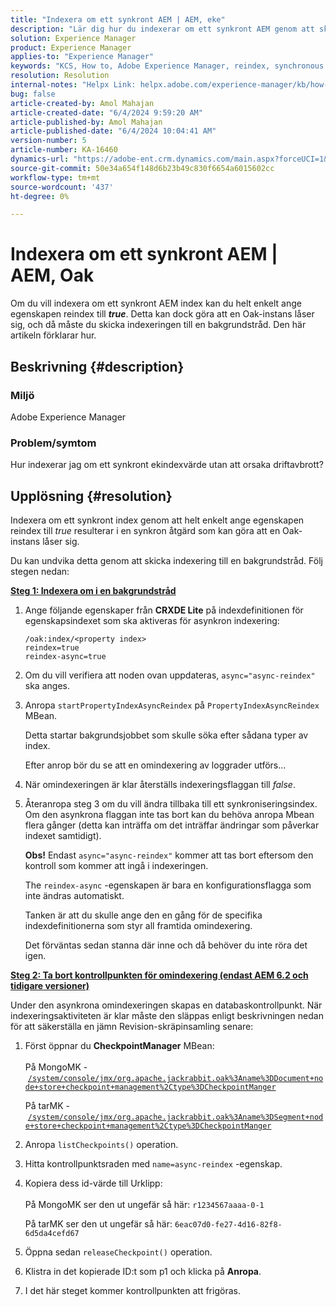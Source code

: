 ```yaml
---
title: "Indexera om ett synkront AEM | AEM, eke"
description: "Lär dig hur du indexerar om ett synkront AEM genom att skicka indexeringen till en bakgrundstråd."
solution: Experience Manager
product: Experience Manager
applies-to: "Experience Manager"
keywords: "KCS, How to, Adobe Experience Manager, reindex, synchronous AEM index, Oak"
resolution: Resolution
internal-notes: "Helpx Link: helpx.adobe.com/experience-manager/kb/how-to-reindex-a-synchronous-AEM-index-AEM-Oak.html"
bug: false
article-created-by: Amol Mahajan
article-created-date: "6/4/2024 9:59:20 AM"
article-published-by: Amol Mahajan
article-published-date: "6/4/2024 10:04:41 AM"
version-number: 5
article-number: KA-16460
dynamics-url: "https://adobe-ent.crm.dynamics.com/main.aspx?forceUCI=1&pagetype=entityrecord&etn=knowledgearticle&id=940b1517-5922-ef11-840b-6045bd006704"
source-git-commit: 50e34a654f148d6b23b49c830f6654a6015602cc
workflow-type: tm+mt
source-wordcount: '437'
ht-degree: 0%

---
```


# Indexera om ett synkront AEM | AEM, Oak


Om du vill indexera om ett synkront AEM index kan du helt enkelt ange egenskapen reindex till <b>*true</b>*. Detta kan dock göra att en Oak-instans låser sig, och då måste du skicka indexeringen till en bakgrundstråd. Den här artikeln förklarar hur.

## Beskrivning {#description}


### Miljö

Adobe Experience Manager



### Problem/symtom

Hur indexerar jag om ett synkront ekindexvärde utan att orsaka driftavbrott?


## Upplösning {#resolution}


Indexera om ett synkront index genom att helt enkelt ange egenskapen reindex till *true* resulterar i en synkron åtgärd som kan göra att en Oak-instans låser sig.

Du kan undvika detta genom att skicka indexering till en bakgrundstråd. Följ stegen nedan:

<b><u>Steg 1: Indexera om i en bakgrundstråd</u></b>

1. Ange följande egenskaper från <b>CRXDE Lite</b> på indexdefinitionen för egenskapsindexet som ska aktiveras för asynkron indexering:<br>


   ```
   /oak:index/<property index>
   reindex=true
   reindex-async=true
   ```


2. Om du vill verifiera att noden ovan uppdateras, `async="async-reindex"` ska anges.
3. Anropa `startPropertyIndexAsyncReindex` på `PropertyIndexAsyncReindex` MBean.<br>


   Detta startar bakgrundsjobbet som skulle söka efter sådana typer av index.



   Efter anrop bör du se att en omindexering av loggrader utförs...
4. När omindexeringen är klar återställs indexeringsflaggan till *false*.
5. Återanropa steg 3 om du vill ändra tillbaka till ett synkroniseringsindex. Om den asynkrona flaggan inte tas bort kan du behöva anropa Mbean flera gånger (detta kan inträffa om det inträffar ändringar som påverkar indexet samtidigt).



   <b>Obs!</b> Endast `async="async-reindex"` kommer att tas bort eftersom den kontroll som kommer att ingå i indexeringen.

   The `reindex-async` -egenskapen är bara en konfigurationsflagga som inte ändras automatiskt.

   Tanken är att du skulle ange den en gång för de specifika indexdefinitionerna som styr all framtida omindexering.

   Det förväntas sedan stanna där inne och då behöver du inte röra det igen.


<b><u>Steg 2: Ta bort kontrollpunkten för omindexering (endast AEM 6.2 och tidigare versioner)</u></b>

Under den asynkrona omindexeringen skapas en databaskontrollpunkt.
När indexeringsaktiviteten är klar måste den släppas enligt beskrivningen nedan för att säkerställa en jämn Revision-skräpinsamling senare:

1. Först öppnar du <b>CheckpointManager</b> MBean:<br>\
   På MongoMK - [`/system/console/jmx/org.apache.jackrabbit.oak%3Aname%3DDocument+node+store+checkpoint+management%2Ctype%3DCheckpointManger`](http://localhost:4502/system/console/jmx/org.apache.jackrabbit.oak%3Aname%3DDocument+node+store+checkpoint+management%2Ctype%3DCheckpointManger)

   På tarMK - [`/system/console/jmx/org.apache.jackrabbit.oak%3Aname%3DSegment+node+store+checkpoint+management%2Ctype%3DCheckpointManger`](http://localhost:4502/system/console/jmx/org.apache.jackrabbit.oak%3Aname%3DSegment+node+store+checkpoint+management%2Ctype%3DCheckpointManger)
2. Anropa `listCheckpoints()` operation.
3. Hitta kontrollpunktsraden med `name=async-reindex` -egenskap.
4. Kopiera dess id-värde till Urklipp:<br>\
   På MongoMK ser den ut ungefär så här: `r1234567aaaa-0-1`

   På tarMK ser den ut ungefär så här: `6eac07d0-fe27-4d16-82f8-6d5da4cefd67`
5. Öppna sedan `releaseCheckpoint()` operation.
6. Klistra in det kopierade ID:t som p1 och klicka på <b>Anropa</b>.
7. I det här steget kommer kontrollpunkten att frigöras.

